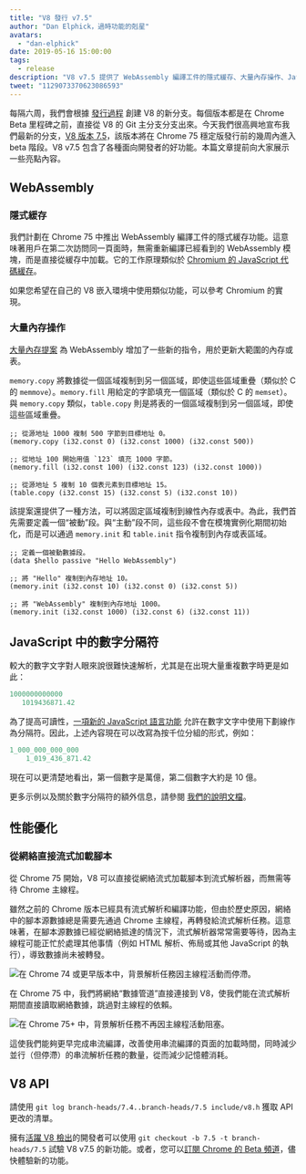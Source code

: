 ```yaml
---
title: "V8 發行 v7.5"
author: "Dan Elphick，過時功能的剋星"
avatars:
  - "dan-elphick"
date: 2019-05-16 15:00:00
tags:
  - release
description: "V8 v7.5 提供了 WebAssembly 編譯工件的隱式緩存、大量內存操作、JavaScript 的數字分隔符等眾多新功能！"
tweet: "1129073370623086593"
---
```

每隔六周，我們會根據 [發行過程](/docs/release-process) 創建 V8 的新分支。每個版本都是在 Chrome Beta 里程碑之前，直接從 V8 的 Git 主分支分支出來。今天我們很高興地宣布我們最新的分支，[V8 版本 7.5](https://chromium.googlesource.com/v8/v8.git/+log/branch-heads/7.5)，該版本將在 Chrome 75 穩定版發行前的幾周內進入 beta 階段。V8 v7.5 包含了各種面向開發者的好功能。本篇文章提前向大家展示一些亮點內容。

<!--truncate-->
## WebAssembly

### 隱式緩存

我們計劃在 Chrome 75 中推出 WebAssembly 編譯工件的隱式緩存功能。這意味著用戶在第二次訪問同一頁面時，無需重新編譯已經看到的 WebAssembly 模塊，而是直接從緩存中加載。它的工作原理類似於 [Chromium 的 JavaScript 代碼緩存](/blog/code-caching-for-devs)。

如果您希望在自己的 V8 嵌入環境中使用類似功能，可以參考 Chromium 的實現。

### 大量內存操作

[大量內存提案](https://github.com/webassembly/bulk-memory-operations) 為 WebAssembly 增加了一些新的指令，用於更新大範圍的內存或表。

`memory.copy` 將數據從一個區域複制到另一個區域，即使這些區域重疊（類似於 C 的 `memmove`）。`memory.fill` 用給定的字節填充一個區域（類似於 C 的 `memset`）。與 `memory.copy` 類似，`table.copy` 則是將表的一個區域複制到另一個區域，即使這些區域重疊。

```wasm
;; 從源地址 1000 複制 500 字節到目標地址 0。
(memory.copy (i32.const 0) (i32.const 1000) (i32.const 500))

;; 從地址 100 開始用值 `123` 填充 1000 字節。
(memory.fill (i32.const 100) (i32.const 123) (i32.const 1000))

;; 從源地址 5 複制 10 個表元素到目標地址 15。
(table.copy (i32.const 15) (i32.const 5) (i32.const 10))
```

該提案還提供了一種方法，可以將固定區域複制到線性內存或表中。為此，我們首先需要定義一個“被動”段。與“主動”段不同，這些段不會在模塊實例化期間初始化，而是可以通過 `memory.init` 和 `table.init` 指令複制到內存或表區域。

```wasm
;; 定義一個被動數據段。
(data $hello passive "Hello WebAssembly")

;; 將 "Hello" 複制到內存地址 10。
(memory.init (i32.const 10) (i32.const 0) (i32.const 5))

;; 將 "WebAssembly" 複制到內存地址 1000。
(memory.init (i32.const 1000) (i32.const 6) (i32.const 11))
```

## JavaScript 中的數字分隔符

較大的數字文字對人眼來說很難快速解析，尤其是在出現大量重複數字時更是如此：

```js
1000000000000
   1019436871.42
```

為了提高可讀性，[一項新的 JavaScript 語言功能](/features/numeric-separators) 允許在數字文字中使用下劃線作為分隔符。因此，上述內容現在可以改寫為按千位分組的形式，例如：

```js
1_000_000_000_000
    1_019_436_871.42
```

現在可以更清楚地看出，第一個數字是萬億，第二個數字大約是 10 億。

更多示例以及關於數字分隔符的額外信息，請參閱 [我們的說明文檔](/features/numeric-separators)。

## 性能優化

### 從網絡直接流式加載腳本

從 Chrome 75 開始，V8 可以直接從網絡流式加載腳本到流式解析器，而無需等待 Chrome 主線程。

雖然之前的 Chrome 版本已經具有流式解析和編譯功能，但由於歷史原因，網絡中的腳本源數據總是需要先通過 Chrome 主線程，再轉發給流式解析任務。這意味著，在腳本源數據已經從網絡抵達的情況下，流式解析器常常需要等待，因為主線程可能正忙於處理其他事情（例如 HTML 解析、佈局或其他 JavaScript 的執行），導致數據尚未被轉發。

![在 Chrome 74 或更早版本中，背景解析任務因主線程活動而停滯。](/_img/v8-release-75/before.jpg)

在 Chrome 75 中，我們將網絡“數據管道”直接連接到 V8，使我們能在流式解析期間直接讀取網絡數據，跳過對主線程的依賴。

![在 Chrome 75+ 中，背景解析任務不再因主線程活動阻塞。](/_img/v8-release-75/after.jpg)

這使我們能夠更早完成串流編譯，改善使用串流編譯的頁面的加載時間，同時減少並行（但停滯）的串流解析任務的數量，從而減少記憶體消耗。

## V8 API

請使用 `git log branch-heads/7.4..branch-heads/7.5 include/v8.h` 獲取 API 更改的清單。

擁有[活躍 V8 檢出](/docs/source-code#using-git)的開發者可以使用 `git checkout -b 7.5 -t branch-heads/7.5` 試驗 V8 v7.5 的新功能。或者，您可以[訂閱 Chrome 的 Beta 頻道](https://www.google.com/chrome/browser/beta.html)，儘快體驗新的功能。
